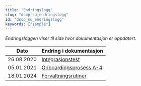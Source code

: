 ```yaml
---
title: "Endringslogg"
slug: "dsop_su_endringslogg"
id: "dsop_su_endringslogg"
keywords: ["sample"]
---
```


*Endringsloggen viser til side hvor dokumentasjon er oppdatert.*

| Dato         | Endring i dokumentasjon |
|--------------|------------------------|
|  26.08.2020  | [Integrasjonstest](https://dokumentasjon.dsop.no/dsop_su_integrasjontest.html)|
  05.01.2021  | [Onboardingsprosess A-4](https://dokumentasjon.dsop.no/dsop_su_onboarding.html#a-forberedelse)||
  18.01.2024  | [Forvaltningsrutiner](https://dokumentasjon.dsop.no/dsop_su_forvaltningsrutiner.html)|